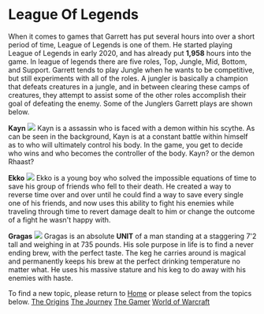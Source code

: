 # League Of Legends

When it comes to games that Garrett has put several hours into over a short period of time, League of Legends is one of them. He started playing League of Legends in early 2020, and has already put **1,958** hours into the game. In league of legends there are five roles, Top, Jungle, Mid, Bottom, and Support. Garrett tends to play Jungle when he wants to be competitive, but still experiments with all of the roles. A jungler is basically a champion that defeats creatures in a jungle, and in between clearing these camps of creatures, they attempt to assist some of the other roles accomplish their goal of defeating the enemy. Some of the Junglers Garrett plays are shown below. 

**Kayn**
![](https://ddragon.leagueoflegends.com/cdn/img/champion/splash/Kayn_0.jpg)
Kayn is a assassin who is faced with a demon within his scythe. As can be seen in the background, Kayn is at a constant battle within himself as to who will ultimately control his body. In the game, you get to decide who wins and who becomes the controller of the body. Kayn? or the demon Rhaast?

**Ekko**
![](https://cdn1.dotesports.com/wp-content/uploads/2019/11/04131744/Ekkosmall.jpg)
Ekko is a young boy who solved the impossible equations of time to save his group of friends who fell to their death. He created a way to reverse time over and over until he could find a way to save every single one of his friends, and now uses this ability to fight his enemies while traveling through time to revert damage dealt to him or change the outcome of a fight he wasn't happy with.

**Gragas**
![](https://ddragon.leagueoflegends.com/cdn/img/champion/splash/Gragas_0.jpg)
Gragas is an absolute **UNIT** of a man standing at a staggering 7'2 tall and weighing in at 735 pounds. His sole purpose in life is to find a never ending brew, with the perfect taste. The keg he carries around is magical and permanently keeps his brew at the perfect drinking temperature no matter what. He uses his massive stature and his keg to do away with his enemies with haste.

To find a new topic, please return to [Home](README.md) or please select from the topics below.
[The Origins](The-Origins.md)
[The Journey](The-Journey.md)
[The Gamer](The-Gamer.md)
[World of Warcraft](World-Of-Warcraft.md)
